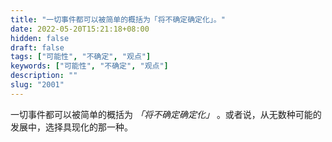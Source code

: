 ```yaml
---
title: "一切事件都可以被简单的概括为「将不确定确定化」。"
date: 2022-05-20T15:21:18+08:00
hidden: false
draft: false
tags: ["可能性", "不确定", "观点"]
keywords: ["可能性", "不确定", "观点"]
description: ""
slug: "2001"
---
```


一切事件都可以被简单的概括为 *「将不确定确定化」* 。或者说，从无数种可能的发展中，选择具现化的那一种。